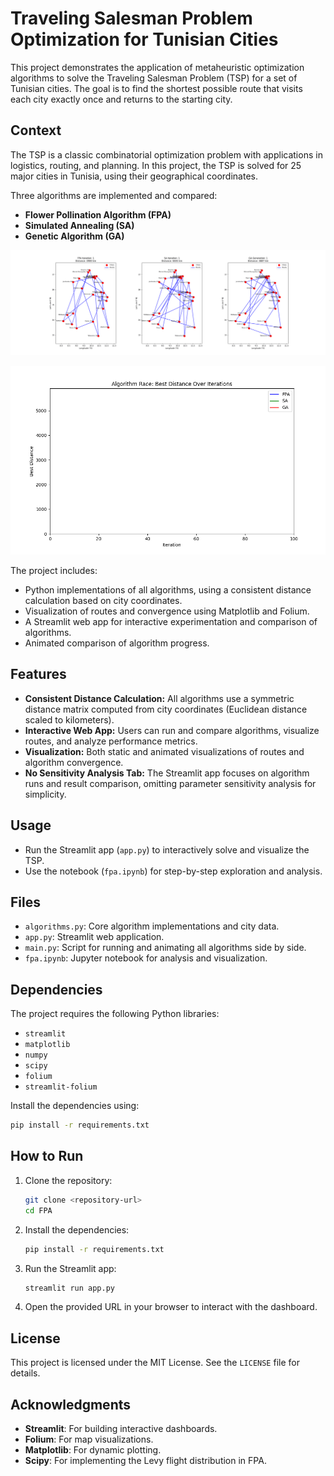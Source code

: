 # Traveling Salesman Problem Optimization for Tunisian Cities

This project demonstrates the application of metaheuristic optimization algorithms to solve the Traveling Salesman Problem (TSP) for a set of Tunisian cities. The goal is to find the shortest possible route that visits each city exactly once and returns to the starting city.

## Context

The TSP is a classic combinatorial optimization problem with applications in logistics, routing, and planning. In this project, the TSP is solved for 25 major cities in Tunisia, using their geographical coordinates.

Three algorithms are implemented and compared:
- **Flower Pollination Algorithm (FPA)**
- **Simulated Annealing (SA)**
- **Genetic Algorithm (GA)**

![Comparison Animation](comparison_animation.gif)

![Alt Text](Best_Disatnce_over_iterations.gif)


The project includes:
- Python implementations of all algorithms, using a consistent distance calculation based on city coordinates.
- Visualization of routes and convergence using Matplotlib and Folium.
- A Streamlit web app for interactive experimentation and comparison of algorithms.
- Animated comparison of algorithm progress.

## Features

- **Consistent Distance Calculation:** All algorithms use a symmetric distance matrix computed from city coordinates (Euclidean distance scaled to kilometers).
- **Interactive Web App:** Users can run and compare algorithms, visualize routes, and analyze performance metrics.
- **Visualization:** Both static and animated visualizations of routes and algorithm convergence.
- **No Sensitivity Analysis Tab:** The Streamlit app focuses on algorithm runs and result comparison, omitting parameter sensitivity analysis for simplicity.

## Usage

- Run the Streamlit app (`app.py`) to interactively solve and visualize the TSP.
- Use the notebook (`fpa.ipynb`) for step-by-step exploration and analysis.

## Files

- `algorithms.py`: Core algorithm implementations and city data.
- `app.py`: Streamlit web application.
- `main.py`: Script for running and animating all algorithms side by side.
- `fpa.ipynb`: Jupyter notebook for analysis and visualization.

## Dependencies

The project requires the following Python libraries:
- `streamlit`
- `matplotlib`
- `numpy`
- `scipy`
- `folium`
- `streamlit-folium`

Install the dependencies using:
```bash
pip install -r requirements.txt
```

## How to Run

1. Clone the repository:
   ```bash
   git clone <repository-url>
   cd FPA
   ```

2. Install the dependencies:
   ```bash
   pip install -r requirements.txt
   ```

3. Run the Streamlit app:
   ```bash
   streamlit run app.py
   ```

4. Open the provided URL in your browser to interact with the dashboard.

## License

This project is licensed under the MIT License. See the `LICENSE` file for details.

## Acknowledgments

- **Streamlit**: For building interactive dashboards.
- **Folium**: For map visualizations.
- **Matplotlib**: For dynamic plotting.
- **Scipy**: For implementing the Levy flight distribution in FPA.
